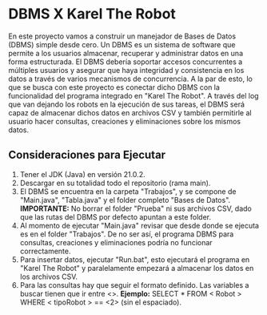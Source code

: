 # DBMS X Karel The Robot
En este proyecto vamos a construir un manejador de Bases de Datos (DBMS) simple desde cero. Un DBMS es un sistema de software que permite a los usuarios almacenar, recuperar y administrar datos en una forma estructurada. El DBMS debería soportar accesos concurrentes a múltiples usuarios y asegurar que haya integridad y consistencia en los datos a través de varios mecanismos de concurrencia. A la par de esto, lo que se busca con este proyecto es conectar dicho DBMS con la funcionalidad del programa integrado en "Karel The Robot". A través del log que van dejando los robots en la ejecución de sus tareas, el DBMS será capaz de almacenar dichos datos en archivos CSV y también permitirle al usuario hacer consultas, creaciones y eliminaciones sobre los mismos datos.

## Consideraciones para Ejecutar
1. Tener el JDK (Java) en versión 21.0.2.
2. Descargar en su totalidad todo el repositorio (rama main).
3. El DBMS se encuentra en la carpeta "Trabajos", y se compone de "Main.java", "Tabla.java" y el folder completo "Bases de Datos". **IMPORTANTE:** No borrar el folder "Prueba" ni sus archivos CSV, dado que las rutas del DBMS por defecto apuntan a este folder.
4. Al momento de ejecutar "Main.java" revisar que desde donde se ejecuta es en el folder "Trabajos". De no ser así, el programa DBMS para consultas, creaciones y eliminaciones podría no funcionar correctamente.
5. Para insertar datos, ejecutar "Run.bat", esto ejecutará el programa en "Karel The Robot" y paralelamente empezará a almacenar los datos en los archivos CSV.
6. Para las consultas hay que seguir el formato definido. Las variables a buscar tienen que ir entre <>. **Ejemplo:** SELECT * FROM < Robot > WHERE < tipoRobot > == <2> (sin el espaciado).